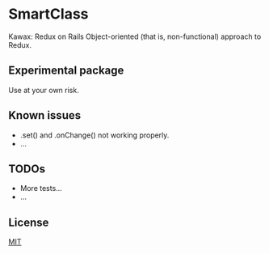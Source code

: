 # SmartClass
Kawax: Redux on Rails
Object-oriented (that is, non-functional) approach to Redux.

## Experimental package
Use at your own risk.

## Known issues
* .set() and .onChange() not working properly.
* ...

## TODOs
* More tests...
* ...

## License
[MIT](https://opensource.org/licenses/MIT)

